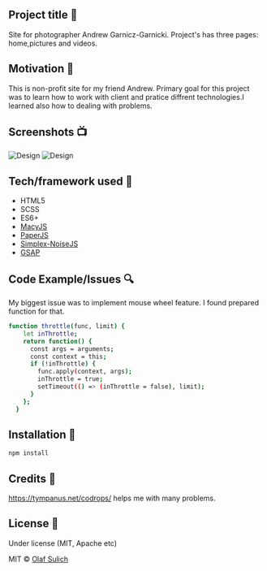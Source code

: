 ## Project title 🚀

Site for photographer Andrew Garnicz-Garnicki. Project's has three pages: home,pictures and videos.

## Motivation 🎉

This is non-profit site for my friend Andrew. Primary goal for this project was to learn how to work with client and pratice diffrent technologies.I learned also how to dealing with problems.

## Screenshots 📺

![Design](https://i.ibb.co/Q8XmKn6/Screen-Mobile.png)
![Design](https://i.ibb.co/V9xk1Z6/Screen-Mobile2.png)

## Tech/framework used 🔧

- HTML5
- SCSS
- ES6+
- [MacyJS](http://macyjs.com/)
- [PaperJS](http://paperjs.org/)
- [Simplex-NoiseJS](https://www.npmjs.com/package/simplex-noise)
- [GSAP](https://greensock.com/gsap/)

## Code Example/Issues 🔍

My biggest issue was to implement mouse wheel feature. I found prepared function for that.

```bash
function throttle(func, limit) {
    let inThrottle;
    return function() {
      const args = arguments;
      const context = this;
      if (!inThrottle) {
        func.apply(context, args);
        inThrottle = true;
        setTimeout(() => (inThrottle = false), limit);
      }
    };
  }
```

## Installation 📍

```bash
npm install
```

## Credits 👏

https://tympanus.net/codrops/ helps me with many problems.

## License 🔱

Under license (MIT, Apache etc)

MIT © [Olaf Sulich]()
